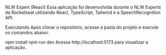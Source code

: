 NLW Expert (React)
Essa aplicação foi desenvolvida durante o NLW Experts da Rocketseat utilizando React, TypeScript, Tailwind e a SpeechRecognition API.

Executando
Após clonar o repositório, acesse a pasta do projeto e execute os comandos abaixo:

npm install
npm run dev
Acesse http://localhost:5173 para visualizar a aplicação.
